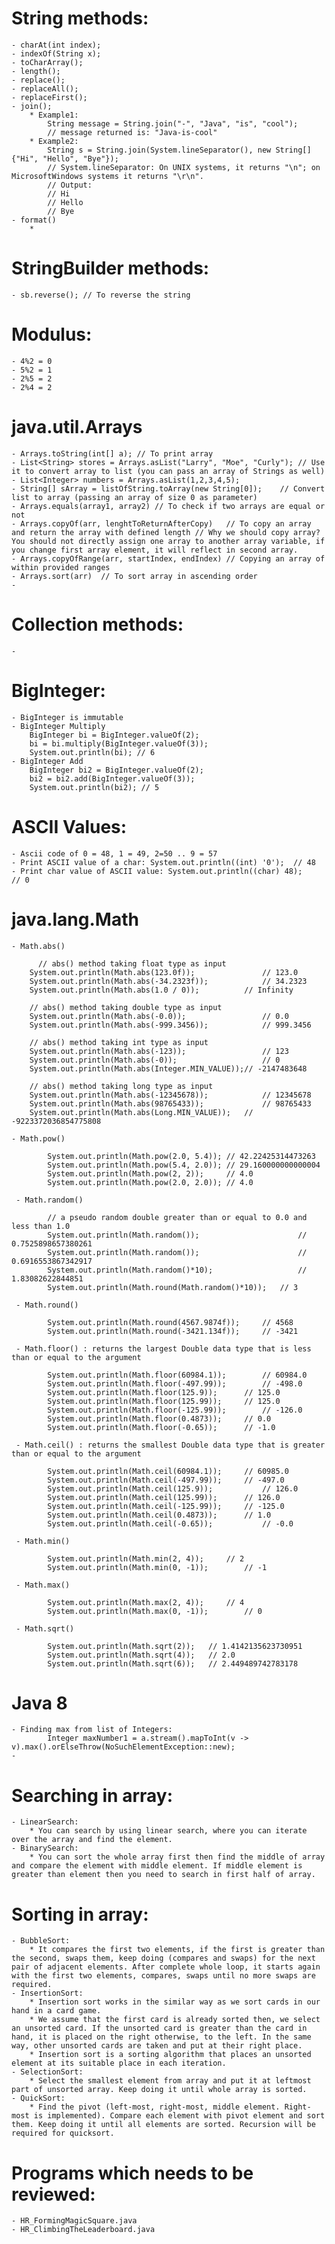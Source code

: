 # String methods:
	- charAt(int index);
	- indexOf(String x);
	- toCharArray();
	- length();
	- replace();
	- replaceAll();
	- replaceFirst();
	- join();
		* Example1:
			String message = String.join("-", "Java", "is", "cool");
     		// message returned is: "Java-is-cool"
		* Example2:
			String s = String.join(System.lineSeparator(), new String[] {"Hi", "Hello", "Bye"});
			// System.lineSeparator: On UNIX systems, it returns "\n"; on MicrosoftWindows systems it returns "\r\n".
			// Output: 
			// Hi
			// Hello
			// Bye
	- format()
		* 

# StringBuilder methods:
	- sb.reverse();	// To reverse the string

# Modulus:
	- 4%2 = 0
	- 5%2 = 1
	- 2%5 = 2
	- 2%4 = 2

# java.util.Arrays
	- Arrays.toString(int[] a); // To print array
	- List<String> stores = Arrays.asList("Larry", "Moe", "Curly"); // Use it to convert array to list (you can pass an array of Strings as well)
	- List<Integer> numbers = Arrays.asList(1,2,3,4,5);	
	- String[] sArray = listOfString.toArray(new String[0]);	// Convert list to array (passing an array of size 0 as parameter)
	- Arrays.equals(array1, array2) // To check if two arrays are equal or not
	- Arrays.copyOf(arr, lenghtToReturnAfterCopy)	// To copy an array and return the array with defined length // Why we should copy array? You should not directly assign one array to another array variable, if you change first array element, it will reflect in second array.
	- Arrays.copyOfRange(arr, startIndex, endIndex) // Copying an array of within provided ranges
	- Arrays.sort(arr)	// To sort array in ascending order
	- 

# Collection methods:
	-  
	
# BigInteger:
	- BigInteger is immutable
	- BigInteger Multiply
		BigInteger bi = BigInteger.valueOf(2);
		bi = bi.multiply(BigInteger.valueOf(3));		
		System.out.println(bi); // 6
	- BigInteger Add
		BigInteger bi2 = BigInteger.valueOf(2);
		bi2 = bi2.add(BigInteger.valueOf(3));
		System.out.println(bi2); // 5

# ASCII Values:
	- Ascii code of 0 = 48, 1 = 49, 2=50 .. 9 = 57
	- Print ASCII value of a char: System.out.println((int) '0');  // 48
	- Print char value of ASCII value: System.out.println((char) 48);	 // 0

# java.lang.Math
    - Math.abs()	
	
		  // abs() method taking float type as input 
        System.out.println(Math.abs(123.0f)); 				// 123.0
        System.out.println(Math.abs(-34.2323f)); 			// 34.2323	
        System.out.println(Math.abs(1.0 / 0)); 			// Infinity
  
        // abs() method taking double type as input 
        System.out.println(Math.abs(-0.0)); 				// 0.0
        System.out.println(Math.abs(-999.3456)); 			// 999.3456
  
        // abs() method taking int type as input 
        System.out.println(Math.abs(-123)); 				// 123
        System.out.println(Math.abs(-0)); 					// 0
        System.out.println(Math.abs(Integer.MIN_VALUE));// -2147483648
  
        // abs() method taking long type as input 
        System.out.println(Math.abs(-12345678)); 			// 12345678
        System.out.println(Math.abs(98765433)); 			// 98765433
        System.out.println(Math.abs(Long.MIN_VALUE)); 	// -9223372036854775808
        
    - Math.pow()
    
	    	System.out.println(Math.pow(2.0, 5.4)); // 42.22425314473263
			System.out.println(Math.pow(5.4, 2.0));	// 29.160000000000004
			System.out.println(Math.pow(2, 2));		// 4.0
			System.out.println(Math.pow(2.0, 2.0));	// 4.0
			
	 - Math.random()
	 		
	 		// a pseudo random double greater than or equal to 0.0 and less than 1.0
			System.out.println(Math.random());						// 0.7525898657380261
			System.out.println(Math.random());						// 0.6916553867342917
			System.out.println(Math.random()*10);					// 1.83082622844851
			System.out.println(Math.round(Math.random()*10));	// 3
		
	 - Math.round()
	 	
	 		System.out.println(Math.round(4567.9874f));		// 4568
			System.out.println(Math.round(-3421.134f));		// -3421
		
	 - Math.floor() : returns the largest Double data type that is less than or equal to the argument
	 	
	 		System.out.println(Math.floor(60984.1));		// 60984.0
			System.out.println(Math.floor(-497.99));		// -498.0
			System.out.println(Math.floor(125.9));		// 125.0
			System.out.println(Math.floor(125.99));		// 125.0
			System.out.println(Math.floor(-125.99));		// -126.0
			System.out.println(Math.floor(0.4873));		// 0.0
			System.out.println(Math.floor(-0.65));		// -1.0

	 - Math.ceil() : returns the smallest Double data type that is greater than or equal to the argument
	 		
	 		System.out.println(Math.ceil(60984.1));		// 60985.0
			System.out.println(Math.ceil(-497.99));		// -497.0
			System.out.println(Math.ceil(125.9));			// 126.0
			System.out.println(Math.ceil(125.99));		// 126.0
			System.out.println(Math.ceil(-125.99));		// -125.0
			System.out.println(Math.ceil(0.4873));		// 1.0
			System.out.println(Math.ceil(-0.65));			// -0.0
	
	 - Math.min()
	 		
	 		System.out.println(Math.min(2, 4));		// 2
			System.out.println(Math.min(0, -1));		// -1
			
	 - Math.max()
	 		
	 		System.out.println(Math.max(2, 4));		// 4
			System.out.println(Math.max(0, -1));		// 0
			
	 - Math.sqrt()
	 		
	 		System.out.println(Math.sqrt(2));	// 1.4142135623730951
			System.out.println(Math.sqrt(4));	// 2.0
			System.out.println(Math.sqrt(6));	// 2.449489742783178

# Java 8 
	- Finding max from list of Integers:
			Integer maxNumber1 = a.stream().mapToInt(v -> v).max().orElseThrow(NoSuchElementException::new);
	- 

# Searching in array:
	- LinearSearch:
		* You can search by using linear search, where you can iterate over the array and find the element.
	- BinarySearch: 
		* You can sort the whole array first then find the middle of array and compare the element with middle element. If middle element is greater than element then you need to search in first half of array.
	
# Sorting in array:
	- BubbleSort: 
		* It compares the first two elements, if the first is greater than the second, swaps them, keep doing (compares and swaps) for the next pair of adjacent elements. After complete whole loop, it starts again with the first two elements, compares, swaps until no more swaps are required.
	- InsertionSort: 
		* Insertion sort works in the similar way as we sort cards in our hand in a card game.
		* We assume that the first card is already sorted then, we select an unsorted card. If the unsorted card is greater than the card in hand, it is placed on the right otherwise, to the left. In the same way, other unsorted cards are taken and put at their right place.
		* Insertion sort is a sorting algorithm that places an unsorted element at its suitable place in each iteration.
	- SelectionSort: 
		* Select the smallest element from array and put it at leftmost part of unsorted array. Keep doing it until whole array is sorted.
	- QuickSort: 
		* Find the pivot (left-most, right-most, middle element. Right-most is implemented). Compare each element with pivot element and sort them. Keep doing it until all elements are sorted. Recursion will be required for quicksort.
	
# Programs which needs to be reviewed:
	- HR_FormingMagicSquare.java
	- HR_ClimbingTheLeaderboard.java	 